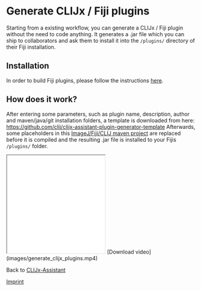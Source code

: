# Generate CLIJx / Fiji plugins
Starting from a existing workflow, you can generate a CLIJx / Fiji plugin without the need to code anything. 
It generates a .jar file which you can ship to collaborators and ask them to install it into the `/plugins/` 
directory of their Fiji installation.

## Installation
In order to build Fiji plugins, please follow the instructions [here](https://clij.github.io/assistant/installation#maven).

## How does it work?
After entering some parameters, such as plugin name, description, author and maven/java/git installation folders, a template is downloaded from here:
https://github.com/clij/clijx-assistant-plugin-generator-template
Afterwards, some placeholders in this [ImageJ/Fiji/CLIJ maven project](https://imagej.net/Maven) are replaced before it is compiled and the resulting .jar file is installed to your Fijis `/plugins/` folder.

<iframe src="images/generate_clijx_plugins.mp4" width="260" height="260"></iframe>
[Download video](images/generate_clijx_plugins.mp4) 

Back to [CLIJx-Assistant](https://clij.github.io/assistant)

[Imprint](https://clij.github.io/imprint)
